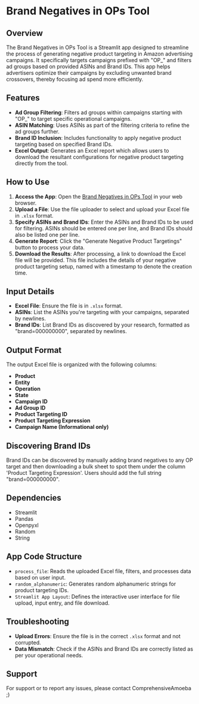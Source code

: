 # Brand Negatives in OPs Tool

## Overview
The Brand Negatives in OPs Tool is a Streamlit app designed to streamline the process of generating negative product targeting in Amazon advertising campaigns. It specifically targets campaigns prefixed with "OP_" and filters ad groups based on provided ASINs and Brand IDs. This app helps advertisers optimize their campaigns by excluding unwanted brand crossovers, thereby focusing ad spend more efficiently.

## Features
- **Ad Group Filtering**: Filters ad groups within campaigns starting with "OP_" to target specific operational campaigns.
- **ASIN Matching**: Uses ASINs as part of the filtering criteria to refine the ad groups further.
- **Brand ID Inclusion**: Includes functionality to apply negative product targeting based on specified Brand IDs.
- **Excel Output**: Generates an Excel report which allows users to download the resultant configurations for negative product targeting directly from the tool.

## How to Use
1. **Access the App**: Open the [Brand Negatives in OPs Tool](https://brandnegationtool.streamlit.app/) in your web browser.
2. **Upload a File**: Use the file uploader to select and upload your Excel file in `.xlsx` format.
3. **Specify ASINs and Brand IDs**: Enter the ASINs and Brand IDs to be used for filtering. ASINs should be entered one per line, and Brand IDs should also be listed one per line.
4. **Generate Report**: Click the "Generate Negative Product Targetings" button to process your data.
5. **Download the Results**: After processing, a link to download the Excel file will be provided. This file includes the details of your negative product targeting setup, named with a timestamp to denote the creation time.

## Input Details
- **Excel File**: Ensure the file is in `.xlsx` format.
- **ASINs**: List the ASINs you're targeting with your campaigns, separated by newlines.
- **Brand IDs**: List Brand IDs as discovered by your research, formatted as "brand=000000000", separated by newlines.

## Output Format
The output Excel file is organized with the following columns:
- **Product**
- **Entity**
- **Operation**
- **State**
- **Campaign ID**
- **Ad Group ID**
- **Product Targeting ID**
- **Product Targeting Expression**
- **Campaign Name (Informational only)**

## Discovering Brand IDs
Brand IDs can be discovered by manually adding brand negatives to any OP target and then downloading a bulk sheet to spot them under the column 'Product Targeting Expression'. Users should add the full string "brand=000000000".

## Dependencies
- Streamlit
- Pandas
- Openpyxl
- Random
- String

## App Code Structure
- `process_file`: Reads the uploaded Excel file, filters, and processes data based on user input.
- `random_alphanumeric`: Generates random alphanumeric strings for product targeting IDs.
- `Streamlit App Layout`: Defines the interactive user interface for file upload, input entry, and file download.

## Troubleshooting
- **Upload Errors**: Ensure the file is in the correct `.xlsx` format and not corrupted.
- **Data Mismatch**: Check if the ASINs and Brand IDs are correctly listed as per your operational needs.

## Support
For support or to report any issues, please contact ComprehensiveAmoeba ;)

